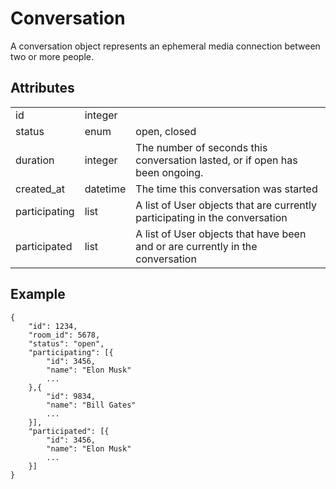 # Conversation
A conversation object represents an ephemeral media connection between two or more people.

## Attributes
<table>
    <tr>
        <td>id</td>
        <td>integer</td>
        <td></td>
    </tr>
    <tr>
        <td>status</td>
        <td>enum</td>
        <td>open, closed</td>
    </tr>
    <tr>
        <td>duration</td>
        <td>integer</td>
        <td>The number of seconds this conversation lasted, or if open has been ongoing.</td>
    </tr>
    <tr>
        <td>created_at</td>
        <td>datetime</td>
        <td>The time this conversation was started</td>
    </tr>
    <tr>
        <td>participating</td>
        <td>list</td>
        <td>A list of User objects that are currently participating in the conversation</td>
    </tr>
    <tr>
        <td>participated</td>
        <td>list</td>
        <td>A list of User objects that have been and or are currently in the conversation</td>
    </tr>
</table>

## Example

    {   
        "id": 1234,
        "room_id": 5678,
        "status": "open",
        "participating": [{
            "id": 3456,
            "name": "Elon Musk"
            ...
        },{
            "id": 9834,
            "name": "Bill Gates"
            ...
        }],
        "participated": [{
            "id": 3456,
            "name": "Elon Musk"
            ...
        }]
    }
